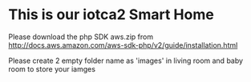 # This is our iotca2 Smart Home
Please download the php SDK aws.zip from http://docs.aws.amazon.com/aws-sdk-php/v2/guide/installation.html

Please create 2 empty folder name as 'images' in living room and baby room to store your iamges
